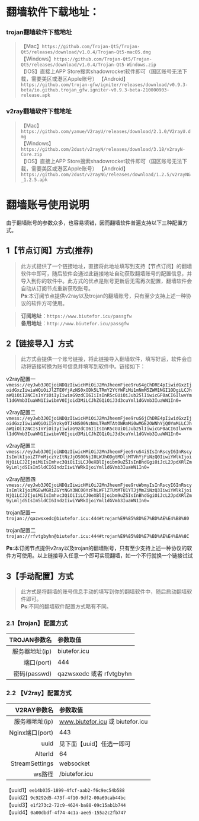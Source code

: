 # 翻墙软件下载地址：
### trojan翻墙软件下载地址
> 【Mac】```https://github.com/Trojan-Qt5/Trojan-Qt5/releases/download/v1.0.4/Trojan-Qt5-macOS.dmg```<br>
【Windows】```https://github.com/Trojan-Qt5/Trojan-Qt5/releases/download/v1.0.4/Trojan-Qt5-Windows.zip```<br>
【IOS】直接上APP Store搜索shadowrocket软件即可（国区账号无法下载，需要美区或港区Apple账号）
【Android】```https://github.com/trojan-gfw/igniter/releases/download/v0.9.3-beta/io.github.trojan_gfw.igniter-v0.9.3-beta-210000903-release.apk```

### v2ray翻墙软件下载地址
> 【Mac】```https://github.com/yanue/V2rayU/releases/download/2.1.0/V2rayU.dmg```<br>
【Windows】```https://github.com/2dust/v2rayN/releases/download/3.18/v2rayN-Core.zip```<br>
【IOS】直接上APP Store搜索shadowrocket软件即可（国区账号无法下载，需要美区或港区Apple账号）
【Android】```https://github.com/2dust/v2rayNG/releases/download/1.2.5/v2rayNG_1.2.5.apk```

# 翻墙账号使用说明
由于翻墙账号的参数众多，也容易填错，因而翻墙软件普遍支持以下三种配置方式。

## 1【节点订阅】方式(推荐)
> 此方式提供了一个链接地址，直接将此地址填写到支持【节点订阅】的翻墙软件中即可，随后软件会通过此链接地址自动获取翻墙账号的配置信息，并导入到你的软件中。此方式的优点是账号更新后无需再次配置，翻墙软件会自动从订阅节点重新获取账号。<br>
**Ps**:本订阅节点提供v2ray以及trojan的翻墙账号，只有至少支持上述一种协议的软件方可使用。

>**订阅地址**：```https://www.biutefor.icu/passgfw```<br>
**备用地址**：```http://www.biutefor.icu/passgfw```


## 2【链接导入】方式
> 此方式会提供一个账号链接，将此链接导入翻墙软件，填写好后，软件会自动将链接转换为账号信息并填写到软件中。链接如下：

v2ray配置一```vmess://eyJwb3J0IjoiNDQzIiwicHMiOiJ2MnJheemFjee9ruS4gChDRE4pIiwidGxzIjoidGxzIiwiaWQiOiJlZTE0YjAzNS0xODk5LTRmY2YtYWFiMi1mNmM5ZWM1NGI1ODgiLCJhaWQiOiI2NCIsInYiOiIyIiwiaG9zdCI6IiIsInR5cGUiOiJub25lIiwicGF0aCI6IlwvYml1dGVmb3IuaWN1IiwibmV0Ijoid3MiLCJhZGQiOiJ3d3cuYml1dGVmb3IuaWN1In0=```

v2ray配置二
```vmess://eyJwb3J0IjoiNDQzIiwicHMiOiJ2MnJheemFjee9ruS6jChDRE4pIiwidGxzIjoidGxzIiwiaWQiOiI5YzkyOTJkNS00NzNmLTRmMTAtOWRmMi0wMGE2OWNhYjQ0YmMiLCJhaWQiOiI2NCIsInYiOiIyIiwiaG9zdCI6IiIsInR5cGUiOiJub25lIiwicGF0aCI6IlwvYml1dGVmb3IuaWN1IiwibmV0Ijoid3MiLCJhZGQiOiJ3d3cuYml1dGVmb3IuaWN1In0=```

v2ray配置三
```vmess://eyJwb3J0IjoiNDQzIiwicHMiOiJ2MnJheemFjee9ruS4iSIsInRscyI6InRscyIsImlkIjoiZTFmMjczYzItNzJjOS00NjI0LWJhODgtMDljMTVhYjFiNzQ0IiwiYWlkIjoiNjQiLCJ2IjoiMiIsImhvc3QiOiIiLCJ0eXBlIjoibm9uZSIsInBhdGgiOiJcL2JpdXRlZm9yLmljdSIsIm5ldCI6IndzIiwiYWRkIjoiYml1dGVmb3IuaWN1In0=```

v2ray配置四
```vmess://eyJwb3J0IjoiNDQzIiwicHMiOiJ2MnJheemFjee9ruWbmyIsInRscyI6InRscyIsImlkIjoiMGEwMGRiZGYtNGY3NC00YzFhLWFlZTUtMTU1YTJjMmZiNzQ3IiwiYWlkIjoiNjQiLCJ2IjoiMiIsImhvc3QiOiIiLCJ0eXBlIjoibm9uZSIsInBhdGgiOiJcL2JpdXRlZm9yLmljdSIsIm5ldCI6IndzIiwiYWRkIjoiYml1dGVmb3IuaWN1In0=```

trojan配置一
```trojan://qazwsxedc@biutefor.icu:444#trojan%E9%85%8D%E7%BD%AE%E4%B8%80```

trojan配置二
```trojan://rfvtgbyhn@biutefor.icu:444#trojan%E9%85%8D%E7%BD%AE%E4%BA%8C```

**Ps**:本订阅节点提供v2ray以及trojan的翻墙账号，只有至少支持上述一种协议的软件方可使用。以上链接导入任意一个即可实现翻墙，如一个不行就换一个链接试试<br>



## 3【手动配置】方式
> 此方式是将翻墙的账号信息手动的填写到你的翻墙软件中，随后启动翻墙软件即可。<br>
**Ps**:不同的翻墙软件配置方式略有不同。

### 2.1【trojan】配置方式
TROJAN参数名 | 参数取值
-: | :-
服务器地址(ip) | biutefor.icu
端口(port) | 444
密码(passwd) | qazwsxedc 或者 rfvtgbyhn


### 2.2 【V2ray】配置方式
V2RAY参数名 | 参数取值
-: | :-
服务器地址(ip) | www.biutefor.icu 或 biutefor.icu
Nginx端口(port) | 443
uuid | 见下面【uuid】任选一即可
AlterId | 64
StreamSettings | websocket
ws路径 | /biutefor.icu

【uuid1】```ee14b035-1899-4fcf-aab2-f6c9ec54b588```<br>
【uuid2】```9c9292d5-473f-4f10-9df2-00a69cab44bc```<br>
【uuid3】```e1f273c2-72c9-4624-ba88-09c15ab1b744```<br>
【uuid4】```0a00dbdf-4f74-4c1a-aee5-155a2c2fb747```<br>